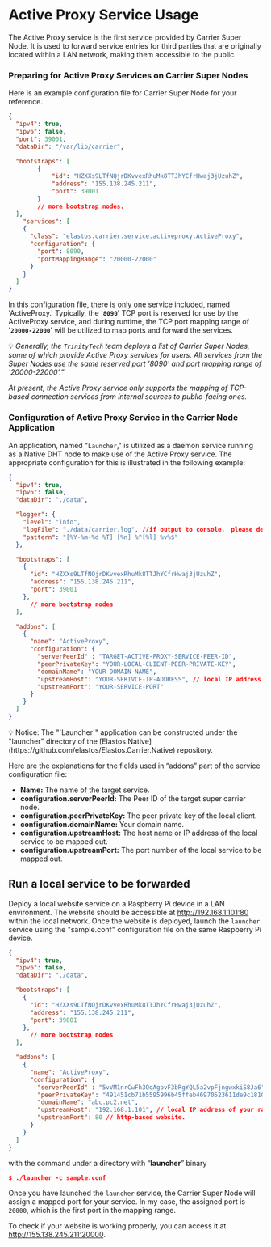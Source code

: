 # Active Proxy Service Usage

The Active Proxy service is the first service provided by Carrier Super Node. It is used to forward service entries for third parties that are originally located within a LAN network, making them accessible to the public



### Preparing for Active Proxy Services on Carrier Super Nodes

Here is an example configuration file for Carrier Super Node for your reference.

```json
{
  "ipv4": true,
  "ipv6": false,
  "port": 39001,
  "dataDir": "/var/lib/carrier",

  "bootstraps": [
		{
			"id": "HZXXs9LTfNQjrDKvvexRhuMk8TTJhYCfrHwaj3jUzuhZ",
			"address": "155.138.245.211",
			"port": 39001
		}
		// more bootstrap nodes.
  ],
	"services": [
    {
      "class": "elastos.carrier.service.activeproxy.ActiveProxy",
      "configuration": {
        "port": 8090,
        "portMappingRange": "20000-22000"
      }
    }
  ]
}
```

In this configuration file, there is only one service included, named 'ActiveProxy.' Typically, the '**`8090`**' TCP port is reserved for use by the ActiveProxy service, and during runtime, the TCP port mapping range of '**`20000-22000`**' will be utilized to map ports and forward the services.

💡 *Generally, the `TrinityTech` team deploys a list of Carrier Super Nodes, some of which provide Active Proxy services for users. All services from the Super Nodes use the same reserved port '8090' and port mapping range of '20000-22000'.”*

*At present, the Active Proxy service only supports the mapping of TCP-based connection services from internal sources to public-facing ones.*



### Configuration of Active Proxy Service in the Carrier Node Application

An application, named "`Launcher`," is utilized as a daemon service running as a Native DHT node to make use of the Active Proxy service. The appropriate configuration for this is illustrated in the following example:

```json
{
  "ipv4": true,
  "ipv6": false,
  "dataDir": "./data",

  "logger": {
    "level": "info",
    "logFile": "./data/carrier.log", //if output to console， please delete this line
    "pattern": "[%Y-%m-%d %T] [%n] %^[%l] %v%$"
  },

  "bootstraps": [
    {
      "id": "HZXXs9LTfNQjrDKvvexRhuMk8TTJhYCfrHwaj3jUzuhZ",
      "address": "155.138.245.211",
      "port": 39001
    },
	  // more bootstrap nodes
  ],

  "addons": [
    {
      "name": "ActiveProxy",
      "configuration": {
        "serverPeerId" : "TARGET-ACTIVE-PROXY-SERVICE-PEER-ID",
        "peerPrivateKey": "YOUR-LOCAL-CLIENT-PEER-PRIVATE-KEY",
        "domainName": "YOUR-DOMAIN-NAME",
        "upstreamHost": "YOUR-SERIVCE-IP-ADDRESS", // local IP address
        "upstreamPort": "YOUR-SERVICE-PORT"
      }
    }
  ]
}
```

<aside> 💡 Notice: The "`Launcher`" application can be constructed under the "launcher" directory of the [Elastos.Native](https://github.com/elastos/Elastos.Carrier.Native) repository.

</aside>

Here are the explanations for the fields used in “addons” part of the service configuration file:

- **Name:** The name of the target service.
- **configuration.serverPeerId:** The Peer ID of the target super carrier node.
- **configuration.peerPrivateKey:** The peer private key of the local client.
- **configuration.domainName:** Your domain name.
- **configuration.upstreamHost:** The host name or IP address of the local service to be mapped out.
- **configuration.upstreamPort:** The port number of the local service to be mapped out.



## Run a local service to be forwarded

Deploy a local website service on a Raspberry Pi device in a LAN environment. The website should be accessible at http://192.168.1.101:80 within the local network. Once the website is deployed, launch the `launcher` service using the "sample.conf" configuration file on the same Raspberry Pi device.

```json
{
  "ipv4": true,
  "ipv6": false,
  "dataDir": "./data",

  "bootstraps": [
    {
      "id": "HZXXs9LTfNQjrDKvvexRhuMk8TTJhYCfrHwaj3jUzuhZ",
      "address": "155.138.245.211",
      "port": 39001
    },
	  // more bootstrap nodes
  ],

  "addons": [
    {
      "name": "ActiveProxy",
      "configuration": {
        "serverPeerId" : "5vVM1nrCwFh3QqAgbvF3bRgYQL5a2vpFjngwxkiS8Ja6",
        "peerPrivateKey": "491451cb71b5595996b45ffeb46970523611de9c1810042f3a0eb8c1db7f8d3b94afd835c8d3c89b33ebbfab45335fe623d1267d4a48cc28e2be85ca52ee88d6",
        "domainName": "abc.pc2.net",
        "upstreamHost": "192.168.1.101", // local IP address of your raspberry device
        "upstreamPort": 80 // http-based website.
      }
    }
  ]
}
```

with the command under a directory with “**launcher**” binary

```json
$ ./launcher -c sample.conf
```

Once you have launched the `launcher` service, the Carrier Super Node will assign a mapped port for your service. In my case, the assigned port is `20000`, which is the first port in the mapping range.

To check if your website is working properly, you can access it at http://155.138.245.211:20000.